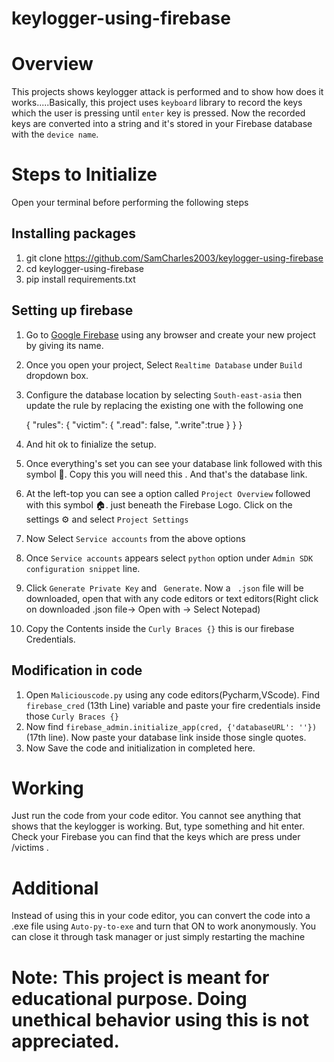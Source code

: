 # keylogger-using-firebase
# Overview
This projects shows keylogger attack is performed and to show how does it works.....Basically, this project uses `keyboard` library to record the keys which the user is pressing until `enter` key is pressed. Now the recorded keys are converted into a string and it's stored in your Firebase database with the `device name`.

# Steps to Initialize
Open your terminal before performing the following steps

## Installing packages
1. git clone https://github.com/SamCharles2003/keylogger-using-firebase
2. cd keylogger-using-firebase
3. pip install requirements.txt

## Setting up firebase
1. Go to [Google Firebase](https://console.firebase.google.com) using any browser and create your new project by giving its name.
2. Once you open your project, Select `Realtime Database` under `Build` dropdown box.
3. Configure the database location by selecting `South-east-asia` then update the rule by replacing the existing one with the following one

    {
  "rules": {
    "victim": {
      ".read": false,
      ".write":true
    }
  }
}

4. And hit ok to finialize the setup.
5. Once everything's set you can see your database link followed with this symbol 🔗. Copy this you will need this . And that's the database link.
6.  At the left-top you can see a option called `Project Overview` followed with this symbol 🏠. just beneath the Firebase Logo. Click on the settings ⚙ and select `Project Settings` 
7.  Now Select `Service accounts` from the above options
8.  Once `Service accounts` appears select `python` option under `Admin SDK configuration snippet` line.
9.  Click `Generate Private Key` and ` Generate`. Now a ` .json` file will be downloaded, open that with any code editors or text editors(Right click on downloaded .json file-> Open with -> Select Notepad)
10.  Copy the Contents inside the `Curly Braces {}` this is our firebase Credentials.

## Modification in code
1. Open `Maliciouscode.py` using any code editors(Pycharm,VScode). Find `firebase_cred` (13th Line) variable and paste your fire credentials inside those `Curly Braces {}`
2. Now find `firebase_admin.initialize_app(cred, {'databaseURL': ''})` (17th line). Now paste your database link inside those single quotes.
3. Now Save the code and initialization in completed here.

# Working 
Just run the code from your code editor. You cannot see anything that shows that the keylogger is working. But, type something and hit enter. Check your Firebase you can find that the keys which are press under /victims .

# Additional 

Instead of using this in your code editor, you can convert the code into a .exe file using `Auto-py-to-exe` and turn that ON to work anonymously. You can close it through task manager or just simply restarting the machine

# Note: This project is meant for educational purpose. Doing unethical behavior using this is not appreciated.
